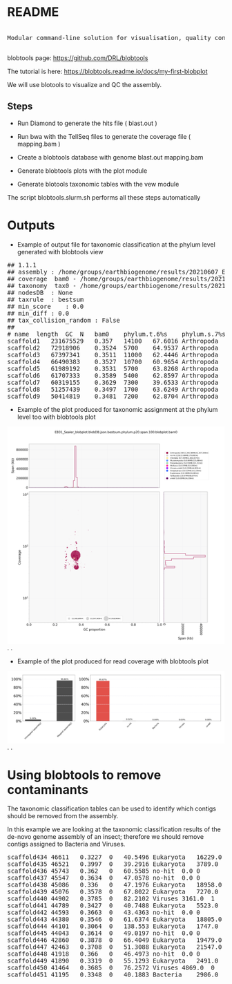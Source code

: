 # README

<pre>

Modular command-line solution for visualisation, quality control and taxonomic partitioning of genome datasets 

</pre>

blobtools page:  https://github.com/DRL/blobtools

The tutorial is here: https://blobtools.readme.io/docs/my-first-blobplot

We will use blotools to visualize and QC the assembly.

## Steps

- Run Diamond to generate the hits file ( blast.out )

- Run bwa with the TellSeq files to generate the coverage file ( mapping.bam )

- Create a blobtools database with genome blast.out mapping.bam

- Generate blobtools plots with the plot module

- Generate blotools taxonomic tables with the vew  module

The script blobtools.slurm.sh performs all these steps automatically


# Outputs


- Example of output file for taxonomic classification at the phylum level generated with blobtools view

<pre>
## 1.1.1
## assembly	: /home/groups/earthbiogenome/results/20210607_EB31_blobtools/EB31_Sealer_scaffold.fa
## coverage	 bam0 - /home/groups/earthbiogenome/results/20210607_EB31_blobtools/EB31_TellSeq_10x_format_trimmed_sorted.bam
## taxonomy	 tax0 - /home/groups/earthbiogenome/results/20210607_EB31_blobtools/EB31_matches.daa.tagc
## nodesDB	: None
## taxrule	: bestsum
## min_score	: 0.0
## min_diff	: 0.0
## tax_collision_random	: False
##
# name	length	GC	N	bam0	phylum.t.6%s	phylum.s.7%s	phylum.c.8
scaffold1	231675529	0.357	14100	67.6016	Arthropoda	50095.0	3
scaffold2	72918906	0.3524	5700	64.9537	Arthropoda	43550.0	2
scaffold3	67397341	0.3511	11000	62.4446	Arthropoda	60970.0	1
scaffold4	66490383	0.3527	10700	60.9654	Arthropoda	38928.0	2
scaffold5	61989192	0.3531	5700	63.8268	Arthropoda	40262.0	3
scaffold6	61707333	0.3589	5400	62.8597	Arthropoda	78798.0	0
scaffold7	60319155	0.3629	7300	39.6533	Arthropoda	38052.0	2
scaffold8	51257439	0.3497	1700	63.6249	Arthropoda	51718.0	2
scaffold9	50414819	0.3481	7200	62.8704	Arthropoda	44286.0	2
</pre>


- Example of the plot produced for taxonomic assignment at the phylum level too with blobtools plot

<p>
<img align="left" src="/docs/EB31_Sealer_blobplot.blobDB.json.bestsum.phylum.p20.span.100.blobplot.bam0.png" />


</br></br></br>
</p>

<p>
</br></br></br>
</p>

.
.
- Example of the plot produced for read coverage with blobtools plot


<p>
<img align="left" src="/docs/EB31_Sealer_blobplot.blobDB.json.bestsum.superkingdom.p20.span.100.blobplot.read_cov.bam0.png" />
</br></br></br>
</p>

<p>
</br></br></br>
</p>

.
.


# Using blobtools to remove contaminants


The taxonomic classification tables can be used to identify which contigs should be removed from the assembly.

In this example we are looking at the taxonomic classification results of the de-novo genome assembly of an insect;
therefore we should remove contigs assigned to Bacteria and Viruses.

<pre>
scaffold434	46611	0.3227	0	40.5496	Eukaryota	16229.0	0
scaffold435	46521	0.3997	0	39.2916	Eukaryota	3789.0	0
scaffold436	45743	0.362	0	60.5585	no-hit	0.0	0
scaffold437	45547	0.3634	0	47.0578	no-hit	0.0	0
scaffold438	45086	0.336	0	47.1976	Eukaryota	18958.0	1
scaffold439	45076	0.3578	0	67.8022	Eukaryota	7270.0	0
scaffold440	44902	0.3785	0	82.2102	Viruses	3161.0	1
scaffold441	44789	0.3427	0	40.7488	Eukaryota	5523.0	0
scaffold442	44593	0.3663	0	43.4363	no-hit	0.0	0
scaffold443	44380	0.3546	0	61.6374	Eukaryota	18805.0	1
scaffold444	44101	0.3064	0	138.553	Eukaryota	1747.0	0
scaffold445	44043	0.3614	0	49.0197	no-hit	0.0	0
scaffold446	42860	0.3878	0	66.4049	Eukaryota	19479.0	0
scaffold447	42463	0.3708	0	51.3088	Eukaryota	21547.0	0
scaffold448	41918	0.366	0	46.4973	no-hit	0.0	0
scaffold449	41890	0.3319	0	55.1293	Eukaryota	2491.0	0
scaffold450	41464	0.3685	0	76.2572	Viruses	4869.0	0
scaffold451	41195	0.3348	0	40.1883	Bacteria	2986.0	1
</pre>
